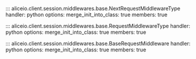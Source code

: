 ::: aliceio.client.session.middlewares.base.NextRequestMiddlewareType
    handler: python
    options:
      merge_init_into_class: true
      members: true

::: aliceio.client.session.middlewares.base.RequestMiddlewareType
    handler: python
    options:
      merge_init_into_class: true
      members: true

::: aliceio.client.session.middlewares.base.BaseRequestMiddleware
    handler: python
    options:
      merge_init_into_class: true
      members: true
